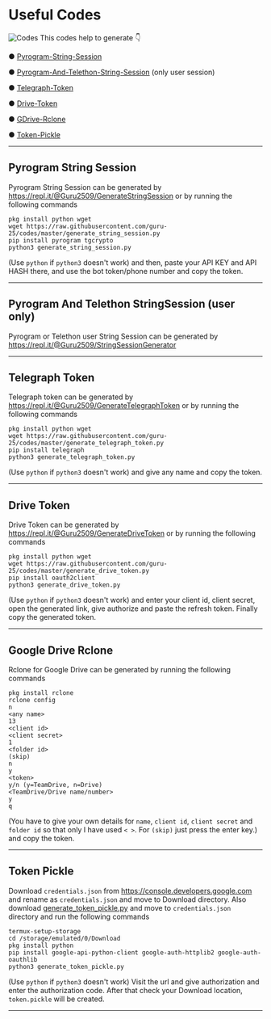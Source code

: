 # Useful Codes
![Codes](https://i.imgur.com/LEe0slG.jpg)
This codes help to generate 👇

● [Pyrogram-String-Session](https://github.com/Guru-25/Codes#pyrogram-string-session)

● [Pyrogram-And-Telethon-String-Session](https://github.com/Guru-25/Codes#pyrogram-and-telethon-stringsession-user-only) (only user session)

● [Telegraph-Token](https://github.com/Guru-25/Codes#telegraph-token)

● [Drive-Token](https://github.com/Guru-25/Codes#drive-token)

● [GDrive-Rclone](https://github.com/Guru-25/Codes#google-drive-rclone)

● [Token-Pickle](https://github.com/Guru-25/Codes#token-pickle)

-----

## Pyrogram String Session
Pyrogram String Session can be generated by https://repl.it/@Guru2509/GenerateStringSession or by running the following commands
```
pkg install python wget
wget https://raw.githubusercontent.com/guru-25/codes/master/generate_string_session.py
pip install pyrogram tgcrypto
python3 generate_string_session.py
```
(Use `python` if `python3` doesn't work) and then, paste your API KEY and API HASH there, and use the bot token/phone number and copy the token.

-----

## Pyrogram And Telethon StringSession (user only)
Pyrogram or Telethon user String Session can be generated by https://repl.it/@Guru2509/StringSessionGenerator

-----

## Telegraph Token
Telegraph token can be generated by https://repl.it/@Guru2509/GenerateTelegraphToken or by running the following commands
```
pkg install python wget
wget https://raw.githubusercontent.com/guru-25/codes/master/generate_telegraph_token.py
pip install telegraph
python3 generate_telegraph_token.py
```
(Use `python` if `python3` doesn't work) and give any name and copy the token.

-----

## Drive Token
Drive Token can be generated by https://repl.it/@Guru2509/GenerateDriveToken or by running the following commands
```
pkg install python wget
wget https://raw.githubusercontent.com/guru-25/codes/master/generate_drive_token.py
pip install oauth2client
python3 generate_drive_token.py
```
(Use `python` if `python3` doesn't work) and enter your client id, client secret, open the generated link, give authorize and paste the refresh token. Finally copy the generated token.

-----

## Google Drive Rclone
Rclone for Google Drive can be generated by running the following commands
```
pkg install rclone
rclone config
n
<any name>
13
<client id>
<client secret>
1
<folder id>
(skip)
n
y
<token>
y/n (y=TeamDrive, n=Drive)
<TeamDrive/Drive name/number>
y
q
```
(You have to give your own details for `name`, `client id`, `client secret` and `folder id` so that only I have used `< >`.
For `(skip)` just press the enter key.) and copy the token.

-----

## Token Pickle
Download `credentials.json` from https://console.developers.google.com and rename as `credentials.json` and move to Download directory. Also download [generate_token_pickle.py](https://raw.githubusercontent.com/Guru-25/Codes/master/generate_token_pickle.py) and move to `credentials.json` directory and run the following commands 
```
termux-setup-storage
cd /storage/emulated/0/Download
pkg install python
pip install google-api-python-client google-auth-httplib2 google-auth-oauthlib
python3 generate_token_pickle.py
```
(Use `python` if `python3` doesn't work) Visit the url and give authorization and enter the authorization code. After that check your Download location, `token.pickle` will be created.

-----

